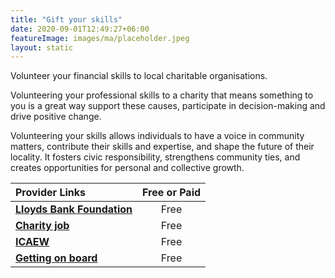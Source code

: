 ```yaml
---
title: "Gift your skills"
date: 2020-09-01T12:49:27+06:00
featureImage: images/ma/placeholder.jpeg
layout: static
---
```


Volunteer your financial skills to local charitable organisations.

Volunteering your professional skills to a charity that means something to you is a great way support these causes, participate in decision-making and drive positive change.

Volunteering your skills allows individuals to have a voice in community matters, contribute their skills and expertise, and shape the future of their locality. It fosters civic responsibility, strengthens community ties, and creates opportunities for personal and collective growth.

| Provider Links      | Free or Paid  |  
| :-----------          | :--------------:      |  
| [**Lloyds Bank Foundation**](https://www.lloydsbankfoundation.org.uk/development/skills-based-volunteering) | Free  | 
| [**Charity job**](https://www.charityjob.co.uk/careeradvice/volunteers/finance-volunteer-guide/) | Free  | 
| [**ICAEW**](https://www.icaew.com/technical/charity-community/resources/volunteering-and-governance/powerful-ways-accountants-can-volunteer) | Free  | 
| [**Getting on board**](https://www.gettingonboard.org/) | Free | 
  

<br/><br/>






